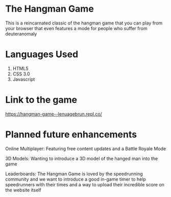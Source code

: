 # The Hangman Game
This is a reincarnated classic of the hangman game that you can play from your browser that even features a mode for people who suffer from deuteranomaly
# Languages Used
1. HTML5
2. CSS 3.0
3. Javascript
# Link to the game
https://hangman-game--lenuagebrun.repl.co/

# Planned future enhancements
Online Multiplayer:
Featuring free content updates and a Battle Royale Mode

3D Models:
Wanting to introduce a 3D model of the hanged man into the game

Leaderboards:
The Hangman Game is loved by the speedrunning community and we want to introduce a good 
in-game timer to help speedrunners with their times and a way to upload their incredible score on the website itself
